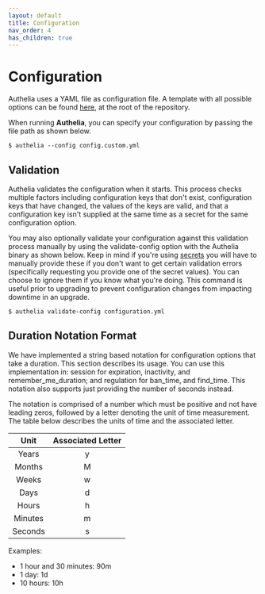 ```yaml
---
layout: default
title: Configuration
nav_order: 4
has_children: true
---
```


# Configuration

Authelia uses a YAML file as configuration file. A template with all possible
options can be found [here](https://github.com/authelia/authelia/blob/master/config.template.yml), at the root of the repository.

When running **Authelia**, you can specify your configuration by passing
the file path as shown below.

    $ authelia --config config.custom.yml
 
 
## Validation

Authelia validates the configuration when it starts. This process checks multiple factors including configuration keys
that don't exist, configuration keys that have changed, the values of the keys are valid, and that a configuration
key isn't supplied at the same time as a secret for the same configuration option.

You may also optionally validate your configuration against this validation process manually by using the validate-config
option with the Authelia binary as shown below. Keep in mind if you're using [secrets](./secrets.md) you will have to 
manually provide these if you don't want to get certain validation errors (specifically requesting you provide one of 
the secret values). You can choose to ignore them if you know what you're doing. This command is useful prior to 
upgrading to prevent configuration changes from impacting downtime in an upgrade.

    $ authelia validate-config configuration.yml
    
   
## Duration Notation Format

We have implemented a string based notation for configuration options that take a duration. This section describes its
usage. You can use this implementation in: session for expiration, inactivity, and remember_me_duration; and regulation 
for ban_time, and find_time. This notation also supports just providing the number of seconds instead.
 
The notation is comprised of a number which must be positive and not have leading zeros, followed by a letter
denoting the unit of time measurement. The table below describes the units of time and the associated letter.

|Unit   |Associated Letter|
|:-----:|:---------------:|
|Years  |y                |
|Months |M                |
|Weeks  |w                |
|Days   |d                |
|Hours  |h                |
|Minutes|m                |
|Seconds|s                |

Examples:
* 1 hour and 30 minutes: 90m
* 1 day: 1d
* 10 hours: 10h